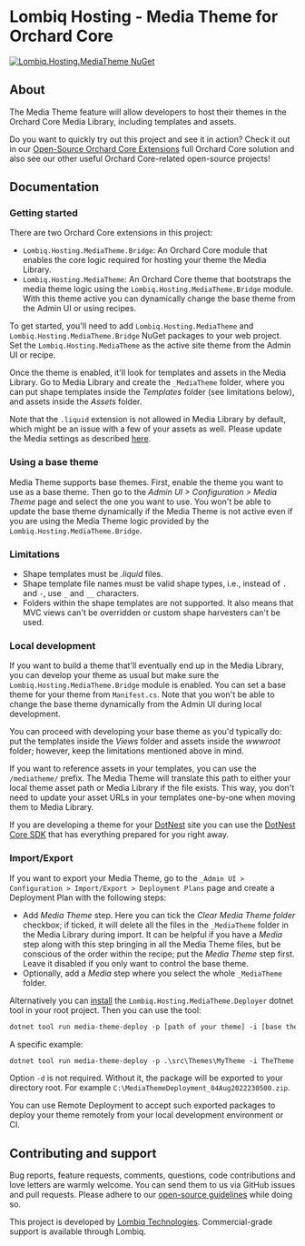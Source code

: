 # Lombiq Hosting - Media Theme for Orchard Core

[![Lombiq.Hosting.MediaTheme NuGet](https://img.shields.io/nuget/v/Lombiq.Hosting.MediaTheme?label=Lombiq.Hosting.MediaTheme)](https://www.nuget.org/packages/Lombiq.Hosting.MediaTheme/)

## About

The Media Theme feature will allow developers to host their themes in the Orchard Core Media Library, including templates and assets.

Do you want to quickly try out this project and see it in action? Check it out in our [Open-Source Orchard Core Extensions](https://github.com/Lombiq/Open-Source-Orchard-Core-Extensions) full Orchard Core solution and also see our other useful Orchard Core-related open-source projects!

## Documentation

### Getting started

There are two Orchard Core extensions in this project:

- `Lombiq.Hosting.MediaTheme.Bridge`: An Orchard Core module that enables the core logic required for hosting your theme the Media Library.
- `Lombiq.Hosting.MediaTheme`: An Orchard Core theme that bootstraps the media theme logic using the `Lombiq.Hosting.MediaTheme.Bridge` module. With this theme active you can dynamically change the base theme from the Admin UI or using recipes.

To get started, you'll need to add `Lombiq.Hosting.MediaTheme` and `Lombiq.Hosting.MediaTheme.Bridge` NuGet packages to your web project. Set the `Lombiq.Hosting.MediaTheme` as the active site theme from the Admin UI or recipe.

Once the theme is enabled, it'll look for templates and assets in the Media Library. Go to Media Library and create the `_MediaTheme` folder, where you can put shape templates inside the _Templates_ folder (see limitations below), and assets inside the _Assets_ folder.

Note that the `.liquid` extension is not allowed in Media Library by default, which might be an issue with a few of your assets as well. Please update the Media settings as described [here](https://docs.orchardcore.net/en/dev/docs/reference/modules/Media/#configuration).

### Using a base theme

Media Theme supports base themes. First, enable the theme you want to use as a base theme. Then go to the _Admin UI > Configuration > Media Theme_ page and select the one you want to use. You won't be able to update the base theme dynamically if the Media Theme is not active even if you are using the Media Theme logic provided by the `Lombiq.Hosting.MediaTheme.Bridge`.

### Limitations

- Shape templates must be _.liquid_ files.
- Shape template file names must be valid shape types, i.e., instead of `.` and `-`, use `_` and `__` characters.
- Folders within the shape templates are not supported. It also means that MVC views can't be overridden or custom shape harvesters can't be used.

### Local development

If you want to build a theme that'll eventually end up in the Media Library, you can develop your theme as usual but make sure the `Lombiq.Hosting.MediaTheme.Bridge` module is enabled. You can set a base theme for your theme from `Manifest.cs`. Note that you won't be able to change the base theme dynamically from the Admin UI during local development.

You can proceed with developing your base theme as you'd typically do: put the templates inside the _Views_ folder and assets inside the _wwwroot_ folder; however, keep the limitations mentioned above in mind.

If you want to reference assets in your templates, you can use the `/mediatheme/` prefix. The Media Theme will translate this path to either your local theme asset path or Media Library if the file exists. This way, you don't need to update your asset URLs in your templates one-by-one when moving them to Media Library.

If you are developing a theme for your [DotNest](https://dotnest.com) site you can use the [DotNest Core SDK](https://github.com/Lombiq/DotNest-Core-SDK) that has everything prepared for you right away.

### Import/Export

If you want to export your Media Theme, go to the `_Admin UI > Configuration > Import/Export > Deployment Plans` page and create a Deployment Plan with the following steps:

- Add _Media Theme_ step. Here you can tick the _Clear Media Theme folder_ checkbox; if ticked, it will delete all the files in the `_MediaTheme` folder in the Media Library during import. It can be helpful if you have a _Media_ step along with this step bringing in all the Media Theme files, but be conscious of the order within the recipe; put the _Media Theme_ step first. Leave it disabled if you only want to control the base theme.
- Optionally, add a _Media_ step where you select the whole `_MediaTheme` folder.

Alternatively you can [install](https://docs.microsoft.com/en-us/dotnet/core/tools/local-tools-how-to-use) the `Lombiq.Hosting.MediaTheme.Deployer` dotnet tool in your root project. Then you can use the tool:


```xml
dotnet tool run media-theme-deploy -p [path of your theme] -i [base theme id] -c [clear media hosting folder] -d [deployment path]
```

A specific example:

```xml
dotnet tool run media-theme-deploy -p .\src\Themes\MyTheme -i TheTheme -c true -d C:\MyFolder
```

Option `-d` is not required. Without it, the package will be exported to your directory root. For example `C:\MediaThemeDeployment_04Aug2022230500.zip`.

You can use Remote Deployment to accept such exported packages to deploy your theme remotely from your local development environment or CI.

## Contributing and support

Bug reports, feature requests, comments, questions, code contributions and love letters are warmly welcome. You can send them to us via GitHub issues and pull requests. Please adhere to our [open-source guidelines](https://lombiq.com/open-source-guidelines) while doing so.

This project is developed by [Lombiq Technologies](https://lombiq.com/). Commercial-grade support is available through Lombiq.

